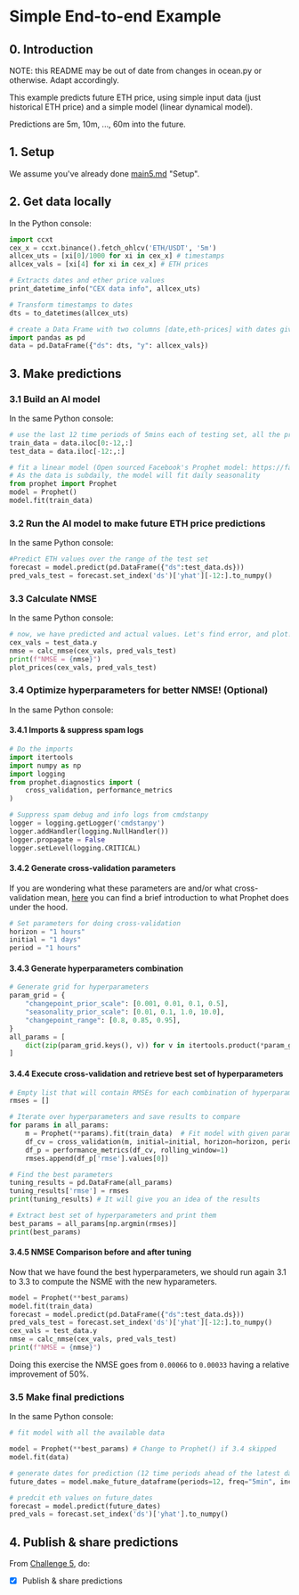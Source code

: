 <!--
Copyright 2023 Ocean Protocol Foundation
SPDX-License-Identifier: Apache-2.0
-->

# Simple End-to-end Example

## 0. Introduction

NOTE: this README may be out of date from changes in ocean.py or otherwise. Adapt accordingly.

This example predicts future ETH price, using simple input data (just historical ETH price) and a simple model (linear dynamical model).

Predictions are 5m, 10m, ..., 60m into the future.

## 1. Setup

We assume you've already done [main5.md](../challenges/main4.md#1-setup) "Setup".

## 2. Get data locally

In the Python console:

```python
import ccxt
cex_x = ccxt.binance().fetch_ohlcv('ETH/USDT', '5m')
allcex_uts = [xi[0]/1000 for xi in cex_x] # timestamps
allcex_vals = [xi[4] for xi in cex_x] # ETH prices

# Extracts dates and ether price values
print_datetime_info("CEX data info", allcex_uts)

# Transform timestamps to dates
dts = to_datetimes(allcex_uts)

# create a Data Frame with two columns [date,eth-prices] with dates given in intervals of 1-hour
import pandas as pd
data = pd.DataFrame({"ds": dts, "y": allcex_vals})
```

## 3.  Make predictions

### 3.1  Build an AI model

In the same Python console:

```python continuation
# use the last 12 time periods of 5mins each of testing set, all the previous data is used as training
train_data = data.iloc[0:-12,:]
test_data = data.iloc[-12:,:]

# fit a linear model (Open sourced Facebook's Prophet model: https://facebook.github.io/prophet/)
# As the data is subdaily, the model will fit daily seasonality
from prophet import Prophet
model = Prophet()
model.fit(train_data)
```

### 3.2  Run the AI model to make future ETH price predictions

In the same Python console:

```python continuation
#Predict ETH values over the range of the test set
forecast = model.predict(pd.DataFrame({"ds":test_data.ds}))
pred_vals_test = forecast.set_index('ds')['yhat'][-12:].to_numpy()
```

### 3.3 Calculate NMSE

In the same Python console:

```python continuation
# now, we have predicted and actual values. Let's find error, and plot!
cex_vals = test_data.y
nmse = calc_nmse(cex_vals, pred_vals_test)
print(f"NMSE = {nmse}")
plot_prices(cex_vals, pred_vals_test)
```

### 3.4 Optimize hyperparameters for better NMSE! (Optional)

In the same Python console:

#### 3.4.1 Imports & suppress spam logs

```python continuation
# Do the imports
import itertools
import numpy as np
import logging
from prophet.diagnostics import (
    cross_validation, performance_metrics
)

# Suppress spam debug and info logs from cmdstanpy
logger = logging.getLogger('cmdstanpy')
logger.addHandler(logging.NullHandler())
logger.propagate = False
logger.setLevel(logging.CRITICAL)
```

#### 3.4.2 Generate cross-validation parameters

If you are wondering what these parameters are and/or what cross-validation mean, [here](https://blog.oceanprotocol.com/capitalize-with-ocean-protocol-a-predict-eth-tutorial-b2da136633f0) you can find a brief introduction to what Prophet does under the hood.
```python continuation
# Set parameters for doing cross-validation
horizon = "1 hours"
initial = "1 days"
period = "1 hours"
```

#### 3.4.3 Generate hyperparameters combination
```python continuation
# Generate grid for hyperparameters
param_grid = {  
    "changepoint_prior_scale": [0.001, 0.01, 0.1, 0.5],
    "seasonality_prior_scale": [0.01, 0.1, 1.0, 10.0],
    "changepoint_range": [0.8, 0.85, 0.95],
}
all_params = [
    dict(zip(param_grid.keys(), v)) for v in itertools.product(*param_grid.values())
]
```

#### 3.4.4 Execute cross-validation and retrieve best set of hyperparameters
```python continuation
# Empty list that will contain RMSEs for each combination of hyperparams
rmses = []

# Iterate over hyperparameters and save results to compare
for params in all_params:
    m = Prophet(**params).fit(train_data)  # Fit model with given params
    df_cv = cross_validation(m, initial=initial, horizon=horizon, period=period, parallel="processes")
    df_p = performance_metrics(df_cv, rolling_window=1)
    rmses.append(df_p['rmse'].values[0])

# Find the best parameters
tuning_results = pd.DataFrame(all_params)
tuning_results['rmse'] = rmses
print(tuning_results) # It will give you an idea of the results

# Extract best set of hyperparameters and print them
best_params = all_params[np.argmin(rmses)]
print(best_params)
```

#### 3.4.5 NMSE Comparison before and after tuning

Now that we have found the best hyperparameters, we should run again 3.1 to 3.3 to compute the NSME with the new hyparameters.

```python continue
model = Prophet(**best_params)
model.fit(train_data)
forecast = model.predict(pd.DataFrame({"ds":test_data.ds}))
pred_vals_test = forecast.set_index('ds')['yhat'][-12:].to_numpy()
cex_vals = test_data.y
nmse = calc_nmse(cex_vals, pred_vals_test)
print(f"NMSE = {nmse}")
```
Doing this exercise the NMSE goes from `0.00066` to `0.00033` having a relative improvement of 50%.

### 3.5 Make final predictions

In the same Python console:

```python continuation
# fit model with all the available data

model = Prophet(**best_params) # Change to Prophet() if 3.4 skipped
model.fit(data)

# generate dates for prediction (12 time periods ahead of the latest datapoint in the data time)
future_dates = model.make_future_dataframe(periods=12, freq="5min", include_history=False)

# predcit eth values on future_dates
forecast = model.predict(future_dates)
pred_vals = forecast.set_index('ds')['yhat'].to_numpy()

```


## 4.  Publish & share predictions
From [Challenge 5](../challenges/main5.md), do:
- [x] Publish & share predictions
